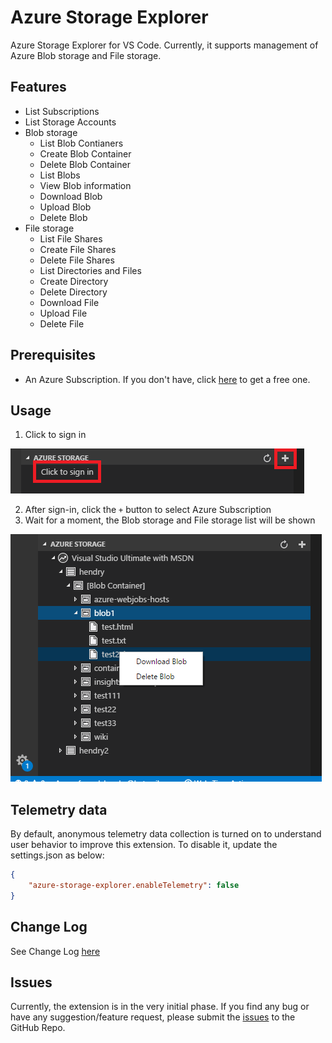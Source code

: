 # Azure Storage Explorer

Azure Storage Explorer for VS Code. Currently, it supports management of Azure Blob storage and File storage.

## Features

* List Subscriptions
* List Storage Accounts
* Blob storage
  * List Blob Contianers
  * Create Blob Container
  * Delete Blob Container
  * List Blobs
  * View Blob information
  * Download Blob
  * Upload Blob
  * Delete Blob
* File storage
  * List File Shares
  * Create File Shares
  * Delete File Shares
  * List Directories and Files
  * Create Directory
  * Delete Directory
  * Download File
  * Upload File
  * Delete File

## Prerequisites

* An Azure Subscription. If you don't have, click [here](https://azure.microsoft.com/en-us/free/) to get a free one.

## Usage

1. Click to sign in 
    
  ![sign-in](images/sign-in.PNG)

2. After sign-in, click the `+` button to select Azure Subscription
3. Wait for a moment, the Blob storage and File storage list will be shown

  ![explorer](images/explorer.PNG)

## Telemetry data

By default, anonymous telemetry data collection is turned on to understand user behavior to improve this extension. To disable it, update the settings.json as below:
```json
{
    "azure-storage-explorer.enableTelemetry": false
}
```

## Change Log

See Change Log [here](CHANGELOG.md)

## Issues

Currently, the extension is in the very initial phase. If you find any bug or have any suggestion/feature request, please submit the [issues](https://github.com/formulahendry/vscode-azure-storage-explorer/issues) to the GitHub Repo.
